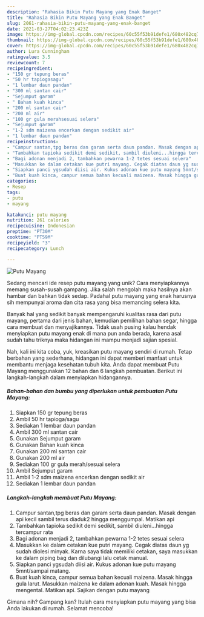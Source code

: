 ```yaml
---
description: "Rahasia Bikin Putu Mayang yang Enak Banget"
title: "Rahasia Bikin Putu Mayang yang Enak Banget"
slug: 2061-rahasia-bikin-putu-mayang-yang-enak-banget
date: 2021-03-27T04:02:23.423Z
image: https://img-global.cpcdn.com/recipes/60c55f53b91defe1/680x482cq70/putu-mayang-foto-resep-utama.jpg
thumbnail: https://img-global.cpcdn.com/recipes/60c55f53b91defe1/680x482cq70/putu-mayang-foto-resep-utama.jpg
cover: https://img-global.cpcdn.com/recipes/60c55f53b91defe1/680x482cq70/putu-mayang-foto-resep-utama.jpg
author: Lura Cunningham
ratingvalue: 3.5
reviewcount: 7
recipeingredient:
- "150 gr tepung beras"
- "50 hr tapiogasagu"
- "1 lembar daun pandan"
- "300 ml santan cair"
- "Sejumput garam"
- " Bahan kuah kinca"
- "200 ml santan cair"
- "200 ml air"
- "100 gr gula merahsesuai selera"
- "Sejumput garam"
- "1-2 sdm maizena encerkan dengan sedikit air"
- "1 lembar daun pandan"
recipeinstructions:
- "Campur santan,tpg beras dan garam serta daun pandan. Masak dengan api kecil sambil terus diaduk2 hingga menggumpal. Matikan api"
- "Tambahkan tapioka sedikit demi sedikit, sambil diuleni...hingga tercampur rata"
- "Bagi adonan menjadi 2, tambahkan pewarna 1-2 tetes sesuai selera"
- "Masukkan ke dalam cetakan kue putri mayang. Cegak diatas daun yg sudah diolesi minyak. Karna saya tidak memiliki cetakan, saya masukkan ke dalam piping bag dan dilubangi lalu cetak manual."
- "Siapkan panci ygsudah diisi air. Kukus adonan kue putu mayang 5mnt/sampai matang."
- "Buat kuah kinca, campur semua bahan kecuali maizena. Masak hingga gula larut. Masukkan maizena ke dalam adonan kuah. Masak hingga mengental. Matikan api. Sajikan dengan putu mayang"
categories:
- Resep
tags:
- putu
- mayang

katakunci: putu mayang 
nutrition: 261 calories
recipecuisine: Indonesian
preptime: "PT30M"
cooktime: "PT59M"
recipeyield: "3"
recipecategory: Lunch

---
```



![Putu Mayang](https://img-global.cpcdn.com/recipes/60c55f53b91defe1/680x482cq70/putu-mayang-foto-resep-utama.jpg)

Sedang mencari ide resep putu mayang yang unik? Cara menyiapkannya memang susah-susah gampang. Jika salah mengolah maka hasilnya akan hambar dan bahkan tidak sedap. Padahal putu mayang yang enak harusnya sih mempunyai aroma dan cita rasa yang bisa memancing selera kita.

Banyak hal yang sedikit banyak mempengaruhi kualitas rasa dari putu mayang, pertama dari jenis bahan, kemudian pemilihan bahan segar, hingga cara membuat dan menyajikannya. Tidak usah pusing kalau hendak menyiapkan putu mayang enak di mana pun anda berada, karena asal sudah tahu triknya maka hidangan ini mampu menjadi sajian spesial.




Nah, kali ini kita coba, yuk, kreasikan putu mayang sendiri di rumah. Tetap berbahan yang sederhana, hidangan ini dapat memberi manfaat untuk membantu menjaga kesehatan tubuh kita. Anda dapat membuat Putu Mayang menggunakan 12 bahan dan 6 langkah pembuatan. Berikut ini langkah-langkah dalam menyiapkan hidangannya.

<!--inarticleads1-->

##### Bahan-bahan dan bumbu yang diperlukan untuk pembuatan Putu Mayang:

1. Siapkan 150 gr tepung beras
1. Ambil 50 hr tapioga/sagu
1. Sediakan 1 lembar daun pandan
1. Ambil 300 ml santan cair
1. Gunakan Sejumput garam
1. Gunakan  Bahan kuah kinca
1. Gunakan 200 ml santan cair
1. Gunakan 200 ml air
1. Sediakan 100 gr gula merah/sesuai selera
1. Ambil Sejumput garam
1. Ambil 1-2 sdm maizena encerkan dengan sedikit air
1. Sediakan 1 lembar daun pandan




<!--inarticleads2-->

##### Langkah-langkah membuat Putu Mayang:

1. Campur santan,tpg beras dan garam serta daun pandan. Masak dengan api kecil sambil terus diaduk2 hingga menggumpal. Matikan api
1. Tambahkan tapioka sedikit demi sedikit, sambil diuleni...hingga tercampur rata
1. Bagi adonan menjadi 2, tambahkan pewarna 1-2 tetes sesuai selera
1. Masukkan ke dalam cetakan kue putri mayang. Cegak diatas daun yg sudah diolesi minyak. Karna saya tidak memiliki cetakan, saya masukkan ke dalam piping bag dan dilubangi lalu cetak manual.
1. Siapkan panci ygsudah diisi air. Kukus adonan kue putu mayang 5mnt/sampai matang.
1. Buat kuah kinca, campur semua bahan kecuali maizena. Masak hingga gula larut. Masukkan maizena ke dalam adonan kuah. Masak hingga mengental. Matikan api. Sajikan dengan putu mayang




Gimana nih? Gampang kan? Itulah cara menyiapkan putu mayang yang bisa Anda lakukan di rumah. Selamat mencoba!
